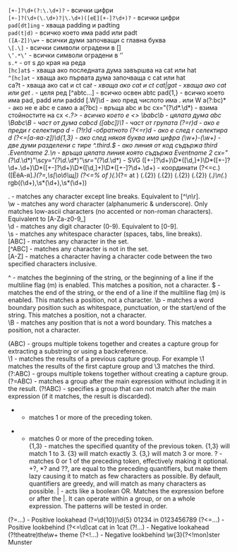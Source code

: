 `[+-]?\d+(?:\.\d+)?` - всички цифри    
`[+-]?(\d+(\.\d+)?|\.\d+)([eE][+-]?\d+)?` - всички цифри    
`pad[dt]ing` - хваща padding и padting    
`pad(t|d)` - всичко което има padd или padt    
`([A-Z])\w+` - всички думи започващи с главна буква    
`\[.\]` - всички символи оградени в []    
`\’.*\’` - всички символи оградени в ‘’     
`s.*` - от s  до края на реда   
`[hc]at$` - хваща ако последната дума завършва на cat или hat   
`^[hc]at` - хваща ако първата дума започваща с cat или hat    
ca?t - хваща ако cat и ct
ca*t - хваща ако cat и ct
cat|gat - хваща ако cat или get
 .* - целя ред
[^abtc…] - всичко освен abtc
pad{1,} - всичко което има pad, padd или paddd
[.W]\d - ако пред числото има . или W
a(?:bc)* - ако не е abc е само а
a(?<foo>bc) - връща abc и bc
cx="(?<foo>\d*.\d*) - взима стойностите на cx
<.*?> - всичко което е <>
\babc\b - цялата дума abc
\Babc\B - част от дума cabcd
([abc])\1 - част от групата
(?=r)d - ако е преди r селектира d - (?!r)d -обратното
(?<=r)d - ако е след r селектира d
(?<=[а-яa-z])\d{1,3} - ако след някоя буква има цифра
(\w+)\-(\w+) - две думи разделени с тире
^.*third.*$ - ако линия от код съдържа third
.*Eventname 2.*\n - връща цялата линия която съдържа Eventname 2
cx="(?<cx>\d*.\d*)"\s*cy="(?<cy>\d*.\d*)"\s*r="(?<r>\d*.\d*) - SVG
([\+\-]?\d+)\D*([\d,]+)\D*([\+\-]?\d+\.\d+)\D*([\+\-]?\d+)\D*([\d,]+)\D*([\+\-]?\d+\.\d+) - координати
(?<=с\.)([ЁёА-я].*)(?=\,\s[\о\б\щ])
(?<=% of )(.*)(?= at )
(.{2}) (.{2}) (.{2}) (.{2}) (.*)\n(.*)
rgb\((\d+)\,\s*(\d+)\,\s*(\d+)\)


. - matches any character except line breaks. Equivalent to [^\n\r].	
\w - matches any word character (alphanumeric & underscore). Only matches low-ascii characters (no accented or non-roman characters). Equivalent to [A-Za-z0-9_]	
\d - matches any digit character (0-9). Equivalent to [0-9].	
\s - matches any whitespace character (spaces, tabs, line breaks).	
[ABC] - matches any character in the set.	
[^ABC] - matches any character is not in the set.	
[A-Z] - matches a character having a character code between the two specified characters inclusive.

^ - matches the beginning of the string, or the beginning of a line if the multiline flag (m) is enabled. This matches a position, not a character.	
$ - matches the end of the string, or the end of a line if the multiline flag (m) is enabled. This matches a position, not a character.	
\b - matches a word boundary position such as whitespace, punctuation, or the start/end of the string. This matches a position, not a character.	
\B - matches any position that is not a word boundary. This matches a position, not a character.


(ABC) - groups multiple tokens together and creates a capture group for extracting a substring or using a backreference.	
\1 - matches the results of a previous capture group. For example \1 matches the results of the first capture group and \3 matches the third.	
(?:ABC) - groups multiple tokens together without creating a capture group.	
(?=ABC) - matches a group after the main expression without including it in the result.	
(?!ABC) - specifies a group that can not match after the main expression (if it matches, the result is discarded).

+ - matches 1 or more of the preceding token.	
* - matches 0 or more of the preceding token.	
{1,3} - matches the specified quantity of the previous token. {1,3} will match 1 to 3. {3} will match exactly 3. {3,} will match 3 or more.	
? - matches 0 or 1 of the preceding token, effectively making it optional.	
+?, *? and ??, are equal to the preceding quantifiers, but make them lazy causing it to match as few characters as possible. By default, quantifiers are greedy, and will match as many characters as possible.	
| - acts like a boolean OR. Matches the expression before or after the |. It can operate within a group, or on a whole expression. The patterns will be tested in order.	

(?=…) - Positive lookahead	(?=\d{10})\d{5}	01234 in 0123456789
(?<=…) - Positive lookbehind	(?<=\d)cat	cat in 1cat
(?!…) - Negative lookahead	(?!theatre)the\w+	theme
(?<!…) - Negative lookbehind	\w{3}(?<!mon)ster	Munster
